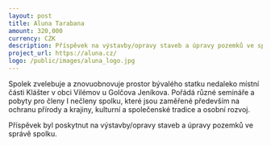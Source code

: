 ```yaml
---
layout: post
title: Aluna Tarabana
amount: 320,000
currency: CZK
description: Příspěvek na výstavby/opravy staveb a úpravy pozemků ve správě spolku 
project_url: https://aluna.cz/
logo: /public/images/aluna_logo.jpg
---
```


Spolek zvelebuje a znovuobnovuje prostor bývalého statku nedaleko místní části Klášter v obci Vilémov u Golčova Jeníkova. Pořádá různé semináře a pobyty pro členy I nečleny spolku, které jsou zaměřené především na ochranu přírody a krajiny, kulturní a společenské tradice a osobní rozvoj.

Příspěvek byl poskytnut na výstavby/opravy staveb a úpravy pozemků ve správě spolku.
